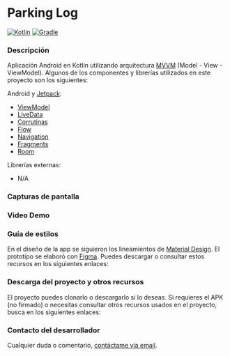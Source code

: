 # Parking Log

[![Kotlin](https://img.shields.io/badge/kotlin-1.9.22-blueviolet?logo=kotlin&label=kotlin)](http://kotlinlang.org) [![Gradle](https://img.shields.io/badge/gradle-8.2-02303a?logo=gradle&logoColor=1bacca&label=gradle)](https://developer.android.com/studio/releases/gradle-plugin)

### Descripción

Aplicación Android en Kotlin utilizando arquitectura [MVVM](https://developer.android.com/jetpack/guide?hl=es-419#recommended-app-arch) (Model - View - ViewModel). Algunos de los componentes y librerías utilizados en este proyecto son los siguientes:

Android y [Jetpack](https://developer.android.com/jetpack?hl=es-419):

* [ViewModel](https://developer.android.com/topic/libraries/architecture/viewmodel)
* [LiveData](https://developer.android.com/topic/libraries/architecture/livedata?hl=es-419)
* [Corrutinas](https://developer.android.com/kotlin/coroutines?hl=es-419)
* [Flow](https://developer.android.com/kotlin/flow?hl=es-419)
* [Navigation](https://developer.android.com/guide/navigation/navigation-getting-started)
* [Fragments](https://developer.android.com/guide/components/fragments)
* [Room](https://developer.android.com/training/data-storage/room?hl=es)

Librerías externas:

* N/A

### Capturas de pantalla



### Video Demo



### Guía de estilos

En el diseño de la app se siguieron los lineamientos de [Material Design](https://material.io/). El prototipo se elaboró con [Figma](https://www.figma.com). Puedes descargar o consultar estos recursos en los siguientes enlaces:


### Descarga del proyecto y otros recursos

El proyecto puedes clonarlo o descargarlo si lo deseas. Si requieres el APK (no firmado) o necesitas consultar otros recursos usados en el proyecto, busca en los siguientes enlaces:


### Contacto del desarrollador

Cualquier duda o comentario, [contáctame vía email](mailto:rolando.selvera3@gmail.com).
